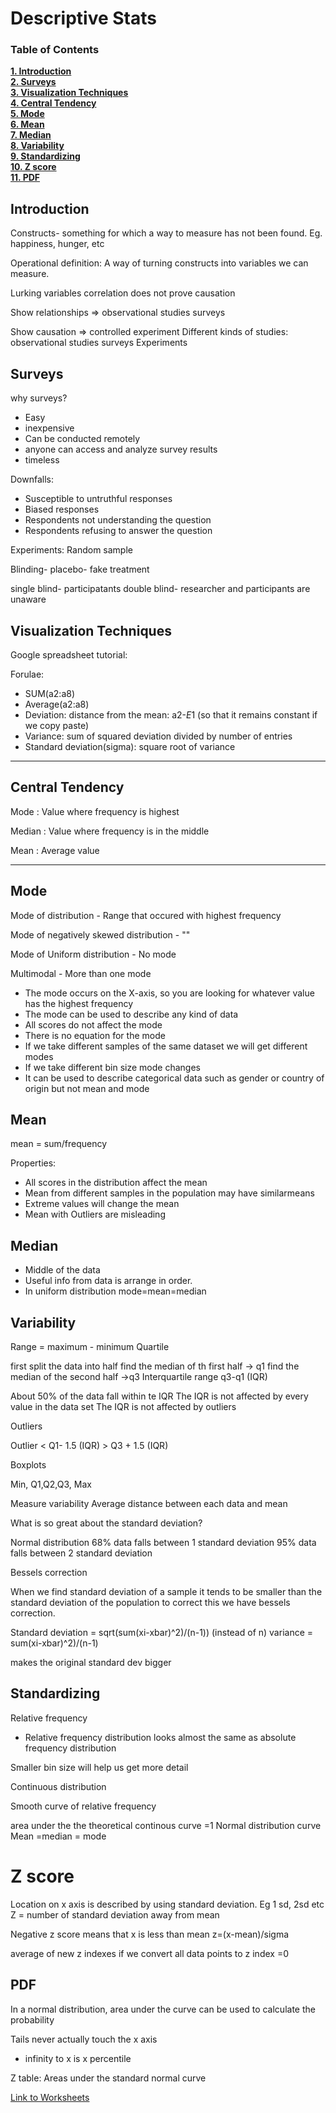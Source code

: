 
<h1>Descriptive Stats</h1>

### Table of Contents

**[1. Introduction](#introduction)**<br>
**[2. Surveys](#surveys)**<br>
**[3. Visualization Techniques](#visualization-techniques)**<br>
**[4. Central Tendency](#central-tendency)**<br>
**[5. Mode](#mode)**<br>
**[6. Mean](#mean)**<br>
**[7. Median](#median)**<br>
**[8. Variability](#variability)**<br>
**[9. Standardizing](#standardizing)**<br>
**[10. Z score](#z-score)**<br>
**[11. PDF](#pdf)**<br>



## Introduction
Constructs- something for which a way to measure has not been found. Eg. happiness, hunger, etc

Operational definition:
A way of turning constructs into variables we can measure.

Lurking variables
correlation does not prove causation

Show relationships => observational studies surveys

Show causation => controlled experiment
Different kinds of studies:
observational studies
surveys
Experiments


## Surveys
why surveys?
- Easy
- inexpensive
- Can be conducted remotely
- anyone can access and analyze survey results
- timeless

Downfalls:
- Susceptible to untruthful responses
- Biased responses
- Respondents not understanding the question
- Respondents refusing to answer the question

Experiments:
Random sample

Blinding- 
placebo- fake treatment

single blind- participatants
double blind- researcher and participants are unaware

## Visualization Techniques

Google spreadsheet tutorial:

Forulae:
  - SUM(a2:a8)
  - Average(a2:a8)
  - Deviation: distance from the mean: a2-$E$1 (so that it remains constant if we copy paste)
  - Variance: sum of squared deviation divided by number of entries
  - Standard deviation(sigma): square root of variance

---
## Central Tendency

Mode : Value where frequency is highest

Median : Value where frequency is in the middle

Mean : Average value

---

## Mode
Mode of distribution - Range that occured with highest frequency

Mode of negatively skewed distribution - ""

Mode of Uniform distribution - No mode

Multimodal - More than one mode

- The mode occurs on the X-axis, so you are looking for whatever value has the highest frequency
- The mode can be used to describe any kind of data
- All scores do not affect the mode
- There is no equation for the mode
- If we take different samples of the same dataset we will get different modes
- If we take different bin size mode changes
- It can be used to describe categorical data such as gender or country of origin but not mean and mode

## Mean
mean = sum/frequency

Properties:
- All scores in the distribution affect the mean
- Mean from different samples in the population may have similarmeans
- Extreme values will change the mean
- Mean with Outliers are misleading

## Median

- Middle of the data
- Useful info from data is arrange in order.
- In uniform distribution mode=mean=median

## Variability

Range = maximum - minimum 
Quartile

first split the data into half
find the median of th first half -> q1
find the median of the second half ->q3
Interquartile range q3-q1 (IQR)


About 50% of the data fall within te IQR
The IQR is not affected by every value in the data set
The IQR is not affected by outliers

Outliers

Outlier < Q1- 1.5 (IQR)
        > Q3 + 1.5 (IQR)


Boxplots 

Min, Q1,Q2,Q3, Max


Measure variability
Average distance between each data and mean

What is so great about the standard deviation?

Normal distribution
68% data falls between 1 standard deviation
95% data falls between 2 standard deviation

Bessels correction 

When we find standard deviation of a sample it tends to be smaller than the standard deviation of the population to correct this we have bessels correction. 

Standard deviation = sqrt(sum(xi-xbar)^2)/(n-1)) (instead of n) 
variance = sum(xi-xbar)^2)/(n-1)

makes the original standard dev bigger

## Standardizing

Relative frequency
- Relative frequency distribution looks almost the same as absolute frequency distribution

Smaller bin size will help us get more detail

Continuous distribution

Smooth curve of relative frequency

area under the the theoretical continous curve =1
Normal distribution curve
Mean =median = mode

# Z score
Location on x axis is described by using standard deviation. Eg 1 sd, 2sd etc
Z = number of standard deviation away from mean

Negative z score
means that x is less than mean
z=(x-mean)/sigma

average of new z indexes if we convert all data points to z index =0

## PDF

In a normal distribution, area under the curve can be used to calculate the probability

Tails never actually touch the x axis

- infinity to x is x percentile

Z table: Areas under the standard normal curve


[Link to Worksheets](https://docs.google.com/spreadsheets/d/1612-HXV2WVqfWcpHBsPf5uJWuB4CNB1IK-7IBQiBv80/edit?usp=sharing)
